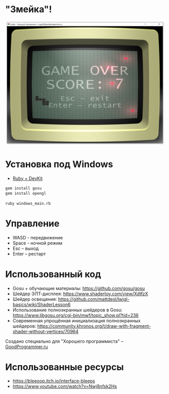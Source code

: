 # "Змейка"!

![screenshot.png](screenshot.png)

# Установка под Windows

* [Ruby + DevKit](https://rubyinstaller.org/downloads/)

```
gem install gosu
gem install opengl

ruby windows_main.rb
```
# Управление

* WASD - передвижение
* Space - ночной режим
* Esc – выход
* Enter – рестарт

# Использованный код

* Gosu + обучающие материалы: https://github.com/gosu/gosu
* Шейдер ЭЛТ-дисплея: https://www.shadertoy.com/view/XdtfzX
* Шейдер освещения: https://github.com/mattdesl/lwjgl-basics/wiki/ShaderLesson6
* Использование полноэкранных шейдеров в Gosu: https://www.libgosu.org/cgi-bin/mwf/topic_show.pl?tid=236
* Современная упрощённая инициализация полноэкранных шейдеров: https://community.khronos.org/t/draw-with-fragment-shader-without-vertices/70964

Создано специально для "Хорошего программиста" – [GoodProgrammer.ru](https://goodprogrammer.ru)

# Использованные ресурсы

* https://bleeoop.itch.io/interface-bleeps
* https://www.youtube.com/watch?v=Nwj8nfsk2Hs
